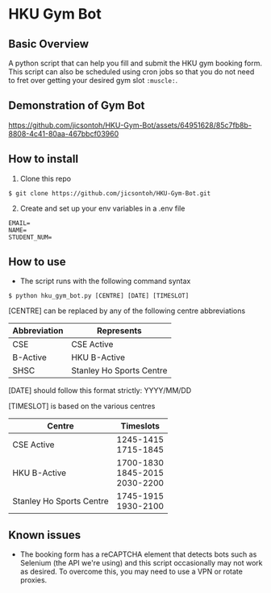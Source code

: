 # HKU Gym Bot

## Basic Overview
A python script that can help you fill and submit the HKU gym booking form. This script can also be scheduled using cron jobs so that you do not need to fret over getting your desired gym slot `:muscle:`.

## Demonstration of Gym Bot


https://github.com/jicsontoh/HKU-Gym-Bot/assets/64951628/85c7fb8b-8808-4c41-80aa-467bbcf03960



## How to install
1. Clone this repo
```
$ git clone https://github.com/jicsontoh/HKU-Gym-Bot.git
```

2. Create and set up your env variables in a .env file
```
EMAIL=
NAME=
STUDENT_NUM=
```

## How to use
- The script runs with the following command syntax
```
$ python hku_gym_bot.py [CENTRE] [DATE] [TIMESLOT]
```
[CENTRE] can be replaced by any of the following centre abbreviations

| Abbreviation | Represents               |
|--------------|--------------------------|
| CSE          | CSE Active               |
| B-Active     | HKU B-Active             |
| SHSC         | Stanley Ho Sports Centre |


[DATE] should follow this format strictly: YYYY/MM/DD


[TIMESLOT] is based on the various centres

| Centre                   | Timeslots                                 |
|--------------------------|-------------------------------------------|
| CSE Active               | 1245-1415 <br/> 1715-1845                 |
| HKU B-Active             | 1700-1830 <br/> 1845-2015 <br/> 2030-2200 |
| Stanley Ho Sports Centre | 1745-1915 <br/> 1930-2100                 |



## Known issues
- The booking form has a reCAPTCHA element that detects bots such as Selenium (the API we're using) and this script occasionally may not work as desired.
To overcome this, you may need to use a VPN or rotate proxies.
